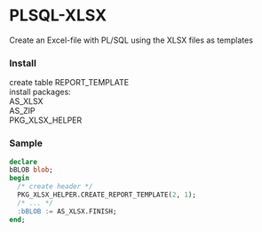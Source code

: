 # PLSQL-XLSX
Create an Excel-file with PL/SQL using the XLSX files as templates

### Install
create table REPORT_TEMPLATE  
install packages:  
AS_XLSX  
AS_ZIP  
PKG_XLSX_HELPER  

### Sample
```sql
declare 
bBLOB blob;
begin
  /* create header */	
  PKG_XLSX_HELPER.CREATE_REPORT_TEMPLATE(2, 1);
  /* ... */
  :bBLOB := AS_XLSX.FINISH;
end;
```
